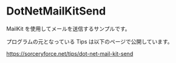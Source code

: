 # DotNetMailKitSend
MailKit を使用してメールを送信するサンプルです。

プログラムの元となっている Tips は以下のページで公開しています。

https://sorceryforce.net/tips/dot-net-mail-kit-send
